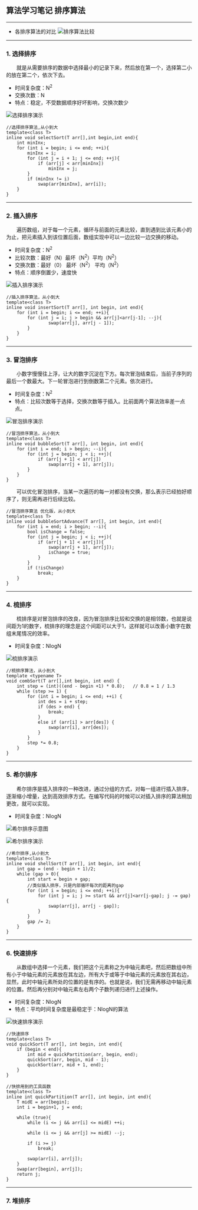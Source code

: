 ## 算法学习笔记 排序算法
---

+ 各排序算法的对比
![排序算法比较](./img/pxsf.jpg)

---
### 1. 选择排序  

&emsp;&emsp;就是从需要排序的数据中选择最小的记录下来，然后放在第一个，选择第二小的放在第二个，依次下去。 
+ 时间复杂度：N<sup>2</sup>
+ 交换次数：N
+ 特点：稳定，不受数据顺序好坏影响，交换次数少

![选择排序演示](./img/xzpx.gif)

```
//选择排序算法,从小到大
template<class T>
inline void selectSort(T arr[],int begin,int end){
	int minInx;
	for (int i = begin; i <= end; ++i){
		minInx = i;
		for (int j = i + 1; j <= end; ++j){
			if (arr[j] < arr[minInx])
				minInx = j;
		}
		if (minInx != i)
			swap(arr[minInx], arr[i]);
	}
}
```

---
### 2. 插入排序  

&emsp;&emsp;遍历数组，对于每一个元素，循环与前面的元素比较，直到遇到比该元素小的为止，把元素插入到该位置后面，数组实现中可以一边比较一边交换的移动。  

+ 时间复杂度：N<sup>2</sup>
+ 比较次数：最好（N）最坏（N<sup>2</sup>）平均（N<sup>2</sup>）
+ 交换次数：最好（0） 最坏（N<sup>2</sup>） 平均（N<sup>2</sup>）
+ 特点：顺序倒置少，速度快

![插入排序演示](./img/crpx.gif)

```
//插入排序算法，从小到大
template<class T>
inline void insertSort(T arr[], int begin, int end){
	for (int i = begin; i <= end; ++i){
		for (int j = i; j > begin && arr[j]<arr[j-1]; --j){
				swap(arr[j], arr[j - 1]);		
		}
	}
}
```

---
### 3. 冒泡排序  

&emsp;&emsp;小数字慢慢往上浮，让大的数字沉淀在下方。每次冒泡结束后，当前子序列的最后一个数最大。下一轮冒泡进行到倒数第二个元素。依次进行。

+ 时间复杂度：N<sup>2</sup>
+ 特点：比较次数等于选择，交换次数等于插入。比前面两个算法效率差一点点。

![冒泡排序演示](./img/mppx.jpg)

```
//冒泡排序算法，从小到大
template<class T>
inline void bubbleSort(T arr[], int begin, int end){
	for (int i = end; i > begin; --i){
		for (int j = begin; j < i; ++j){
			if (arr[j + 1] < arr[j])
				swap(arr[j + 1], arr[j]);
		}
	}
}
```

&emsp;&emsp;可以优化冒泡排序，当某一次遍历的每一对都没有交换，那么表示已经拍好顺序了，则无需再进行后续比较。

```
//冒泡排序算法 优化版，从小到大
template<class T>
inline void bubbleSortAdvance(T arr[], int begin, int end){
	for (int i = end; i > begin; --i){
		bool isChange = false;
		for (int j = begin; j < i; ++j){
			if (arr[j + 1] < arr[j]){
				swap(arr[j + 1], arr[j]);
				isChange = true;
			}
		}
		if (!isChange)
			break;
	}
}
```

---
### 4. 梳排序  

&emsp;&emsp;梳排序是对冒泡排序的改良，因为冒泡排序比较和交换的是相邻数，也就是说间距为1的数字，梳排序的理念是这个间距可以大于1，这样就可以改善小数字在数组末尾情况的效率。

+ 时间复杂度：NlogN

![梳排序演示](./img/spx.gif)

```
//梳排序算法，从小到大
template <typename T>
void combSort(T arr[],int begin, int end) {
	int step = (int)((end - begin +1) * 0.8);   // 0.8 = 1 / 1.3
	while (step >= 1) {
		for (int i = begin; i <= end; ++i) {
			int des = i + step;
			if (des > end) {
				break;
			}
			else if (arr[i] > arr[des]) {
				swap(arr[i], arr[des]);
			}
		}
		step *= 0.8;
	}
}
```

---
### 5. 希尔排序  

&emsp;&emsp;希尔排序是插入排序的一种改进，通过分组的方式，对每一组进行插入排序，逐渐缩小增量，达到高效排序方式。在编写代码的时候可以对插入排序的算法稍加更改，就可以实现。

+ 时间复杂度：NlogN

![希尔排序示意图](./img/shellpxsm.jpg)

![希尔排序演示](./img/xrpx.gif)

```
//希尔排序,从小到大
template<class T>
inline void shellSort(T arr[], int begin, int end){
	int gap = (end - begin + 1)/2;
	while (gap > 0){
		int start = begin + gap;
		//类似插入排序，只是内部循环每次的距离的gap
		for (int i = begin; i <= end; ++i){
			for (int j = i; j >= start && arr[j]<arr[j-gap]; j -= gap){
				swap(arr[j], arr[j - gap]);
			}
		}
		gap /= 2;
	}
}
```

---
### 6. 快速排序  

&emsp;&emsp;从数组中选择一个元素，我们把这个元素称之为中轴元素吧，然后把数组中所有小于中轴元素的元素放在其左边，所有大于或等于中轴元素的元素放在其右边，显然，此时中轴元素所处的位置的是有序的。也就是说，我们无需再移动中轴元素的位置。然后再分别对中轴元素左右两个子数列递归进行上述操作。

+ 时间复杂度：NlogN
+ 特点：平均时间复杂度是最稳定于：NlogN的算法

![快速排序演示](./img/kspx.gif)

```
//快速排序
template<class T>
void quickSort(T arr[], int begin, int end){
	if (begin < end){
		int mid = quickPartition(arr, begin, end);
		quickSort(arr, begin, mid - 1);
		quickSort(arr, mid + 1, end);
	}
}

//快排用到的工具函数
template<class T>
inline int quickPartition(T arr[], int begin, int end){
	T midE = arr[begin];
	int i = begin+1, j = end;
	
	while (true){
		while (i <= j && arr[i] <= midE) ++i;

		while (i <= j && arr[j] >= midE) --j;

		if (i >= j)
			break;

		swap(arr[i], arr[j]);
	}
	swap(arr[begin], arr[j]);
	return j;
}
```

---
### 7. 堆排序  

&emsp;&emsp;